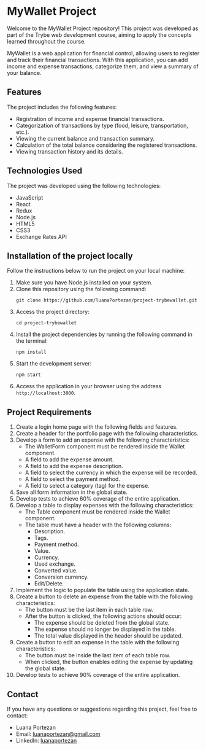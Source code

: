 # MyWallet Project

Welcome to the MyWallet Project repository! This project was developed as part of the Trybe web development course, aiming to apply the concepts learned throughout the course.

MyWallet is a web application for financial control, allowing users to register and track their financial transactions. With this application, you can add income and expense transactions, categorize them, and view a summary of your balance.

## Features

The project includes the following features:

- Registration of income and expense financial transactions.
- Categorization of transactions by type (food, leisure, transportation, etc.).
- Viewing the current balance and transaction summary.
- Calculation of the total balance considering the registered transactions.
- Viewing transaction history and its details.

## Technologies Used

The project was developed using the following technologies:

- JavaScript
- React
- Redux
- Node.js
- HTML5
- CSS3
- Exchange Rates API

## Installation of the project locally

Follow the instructions below to run the project on your local machine:

1. Make sure you have Node.js installed on your system.
2. Clone this repository using the following command:
   ```
   git clone https://github.com/luanaPortezan/project-trybewallet.git
   ```
3. Access the project directory:
   ```
   cd project-trybewallet
   ```
4. Install the project dependencies by running the following command in the terminal:
   ```
   npm install
   ```
5. Start the development server:
   ```
   npm start
   ```
6. Access the application in your browser using the address `http://localhost:3000`.

## Project Requirements

1. Create a login home page with the following fields and features.
2. Create a header for the portfolio page with the following characteristics.
3. Develop a form to add an expense with the following characteristics:
   - The WalletForm component must be rendered inside the Wallet component.
   - A field to add the expense amount.
   - A field to add the expense description.
   - A field to select the currency in which the expense will be recorded.
   - A field to select the payment method.
   - A field to select a category (tag) for the expense.
4. Save all form information in the global state.
5. Develop tests to achieve 60% coverage of the entire application.
6. Develop a table to display expenses with the following characteristics:
   - The Table component must be rendered inside the Wallet component.
   - The table must have a header with the following columns:
     - Description.
     - Tags.
     - Payment method.
     - Value.
     - Currency.
     - Used exchange.
     - Converted value.
     - Conversion currency.
     - Edit/Delete.
7. Implement the logic to populate the table using the application state.
8. Create a button to delete an expense from the table with the following characteristics:
   - The button must be the last item in each table row.
   - After the button is clicked, the following actions should occur:
     - The expense should be deleted from the global state.
     - The expense should no longer be displayed in the table.
     - The total value displayed in the header should be updated.
9. Create a button to edit an expense in the table with the following characteristics:
   - The button must be inside the last item of each table row.
   - When clicked, the button enables editing the expense by updating the global state.
10. Develop tests to achieve 90% coverage of the entire application.

## Contact

If you have any questions or suggestions regarding this project, feel free to contact:

- Luana Portezan
- Email: luanaportezan@gmail.com
- LinkedIn: [luanaportezan](https://www.linkedin.com/in/luanaportezan)

